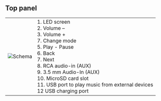 ## Top panel
| | |
|:-------|:-------|
|![Schema](http://static.energysistem.com/images/manuals/42260/58a42ff9cf690.jpg)| 1. LED screen <br> 2. Volume –<br>3. Volume + <br> 7. Change mode <br>5. Play - Pause <br>6. Back <br> 7. Next <br> 8. RCA audio-in (AUX)<br>9. 3.5 mm Audio-In (AUX)<br>10. MicroSD card slot<br>11. USB port to play music from external devices<br>12 USB charging port<br>
